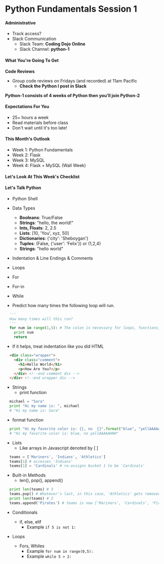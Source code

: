 # Python Fundamentals Session 1

#### Administrative
- Track access?
- Slack Communication
  - Slack Team: **Coding Dojo Online**
  - Slack Channel: **python-1**
  
#### What You're Going To Get

**Code Reviews**
  - Group code reviews on Fridays (and recorded) at 11am Pacific
    - **Check the Python I post in Slack**

**Python-1 consists of 4 weeks of Python then you'll join Python-2**

#### Expectations For You
- 25+ hours a week
- Read materials before class
- Don't wait until it's too late!

#### This Month's Outlook
- Week 1: Python Fundamentals
- Week 2: Flask
- Week 3: MySQL
- Week 4: Flask + MySQL (Wall Week)

#### Let's Look At This Week's Checklist

#### Let's Talk Python
- Python Shell
- Data Types
  - <b>Booleans</b>:  True/False
  - <b>Strings</b>: "hello, the world!"
  - <b>Ints, Floats</b>: 2, 2.5
  - <b>Lists</b>: [10, 'You', xyz, 50]
  - <b>Dictionaries</b>:  {'city': 'Sheboygan'}
  - <b>Tuples</b>:  (False, {'user': 'Felix'}) or (1,2,4)
  - <b>Strings</b>: "hello world"
- Indentation & Line Endings & Comments
- Loops
 - For
 - For-in
 - While


 - Predict how many times the following loop will run.
```python
  '''
  How many times will this run?
  '''
  for num in range(1,5): # The colon is necessary for loops, functions, conditionals
    print num
    return
```
  - If it helps, treat indentation like you did HTML
```html
  <div class="wrapper">
    <div class="comment">
      <h1>Hello World</h1>
      <p>How Are You?</p>
    </div> <!--end comment div -->
  </div> <!--end wrapper div -->
```
- Strings
  - print function
```python
  michael = "Sara"
  print "Hi my name is: ", michael
  # "Hi my name is: Sara"
```
  - format function
```python
  print "Hi my favorite color is: {}, no  {}".format("blue", "yellAAAAAHHH")
  # "Hi my favorite color is: blue, no yellAAAAAHHH"
```
- Lists
  - Like arrays in Javascript denoted by [ ]
```python
  teams = ['Mariners', 'Indians', 'Athletics']
  teams[1] # accesses 'Indians'
  teams[1] = 'Cardinals' # re-assigns bucket 1 to be 'Cardinals'
```
  - Built-in Methods
    - len(), pop(), append()
```python
  print len(teams) # 3
  teams.pop() # Whatever's last, in this case, 'Athletics' gets removed!
  print len(teams) # 2
  teams.append('Pirates') # teams is now ['Mariners', 'Cardinals', 'Pirates']
```
- Conditionals
  - if, else, elif
    - Example ```if 5 is not 1:```

- Loops
  - Fors, Whiles
    - Example ```for num in range(0,5):```
    - Example ```while 5 > 2:``` 
